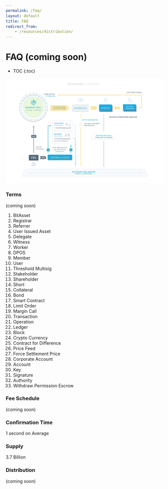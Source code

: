 ```yaml
---
permalink: /faq/
layout: default
title: FAQ
redirect_from:
    - /resources/distribution/
---
```


# FAQ (coming soon)

* TOC
{:toc}

<center> <img src="/images/cashflow.png"/> </center>

### Terms 
(coming soon)

1. BitAsset 
2. Registrar
3. Referrer
4. User Issued Asset
5. Delegate
6. Witness
7. Worker
8. DPOS
9. Member
10. User
11. Threshold Multisig 
12. Stakeholder
13. Shareholder
14. Short
15. Collateral
16. Bond
17. Smart Contract
18. Limit Order
19. Margin Call
19. Transaction
19. Operation
19. Ledger
19. Block
19. Crypto Currency
20. Contract for Difference
21. Price Feed
21. Force Settlement Price
22. Corporate Account 
22. Account
22. Key
22. Signature 
22. Authority
22. Withdraw Permission
    Escrow

### Fee Schedule
(coming soon)

### Confirmation Time
1 second on Average

### Supply
3.7 Billion 

### Distribution
(coming soon)
